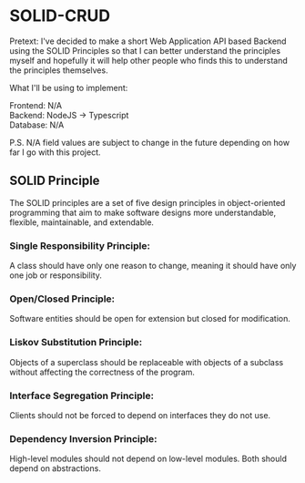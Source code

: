 # SOLID-CRUD
Pretext: I've decided to make a short Web Application API based Backend using the SOLID Principles so that I can better understand the principles myself and hopefully it will help other people who finds this to understand the principles themselves.

What I'll be using to implement:

Frontend: N/A <br> Backend: NodeJS -> Typescript <br> Database: N/A

P.S. N/A field values are subject to change in the future depending on how far I go with this project.

## SOLID Principle
The SOLID principles are a set of five design principles in object-oriented programming that aim to make software designs more understandable, flexible, maintainable, and extendable. 
### Single Responsibility Principle:
A class should have only one reason to change, meaning it should have only one job or responsibility.
### Open/Closed Principle:
Software entities should be open for extension but closed for modification.
### Liskov Substitution Principle:
Objects of a superclass should be replaceable with objects of a subclass without affecting the correctness of the program.
### Interface Segregation Principle:
Clients should not be forced to depend on interfaces they do not use.
### Dependency Inversion Principle:
High-level modules should not depend on low-level modules. Both should depend on abstractions.
